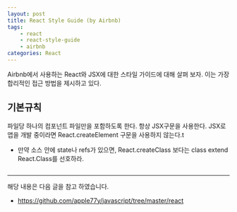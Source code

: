 ```yaml
---
layout: post
title: React Style Guide (by Airbnb)
tags:
    - react
    - react-style-guide
    - airbnb
categories: React
---
```


Airbnb에서 사용하는 React와 JSX에 대한 스타일 가이드에 대해 살펴 보자. 이는 가장 합리적인 접근 방법을 제시하고 있다.

## 기본규칙
파일당 하나의 컴포넌트 파일만을 포함하도록 한다. 항상 JSX구문을 사용한다. JSX로 앱을 개발 중이라면 React.createElement 구문을 사용하지 않는다.t

- 만약 소스 안에 state나 refs가 있으면, React.createClass 보다는 class extend React.Class를 선호하라.

```js

```









----
해당 내용은 다음 글을 참고 하였습니다.
- https://github.com/apple77y/javascript/tree/master/react